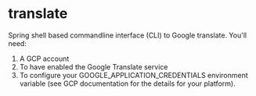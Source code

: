# translate
Spring shell based commandline interface (CLI) to Google translate. You'll need:

1. A GCP account 
2. To have enabled the Google Translate service
3. To configure your GOOGLE_APPLICATION_CREDENTIALS environment variable (see GCP documentation for the details for your platform).
